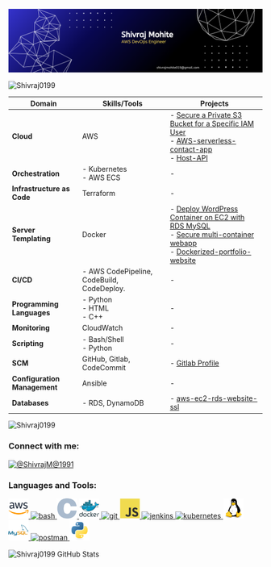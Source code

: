 ![](https://github.com/Shivraj0199/Shivraj0199/blob/main/Images/template.png)

<p align="left"> <img src="https://komarev.com/ghpvc/?username=Shivraj0199&label=Profile%20views&color=0e75b6&style=flat" alt="Shivraj0199" /> </p>

| Domain                       | Skills/Tools                                   | Projects                                                                                                                                                                                                                                                                                                                                                                                                                                                               |
| ---------------------------- | ---------------------------------------------- | ---------------------------------------------------------------------------------------------------------------------------------------------------------------------------------------------------------------------------------------------------------------------------------------------------------------------------------------------------------------------------------------------------------------------------------------------------------------------- |
| **Cloud**                    | AWS                                            | - [Secure a Private S3 Bucket for a Specific IAM User](https://github.com/Shivraj0199/S3-bucket-security-project)<br>- [AWS-serverless-contact-app](https://github.com/Shivraj0199/aws-serverless-contact-app)<br>- [Host-API](https://github.com/Shivraj0199/Host-API)                                                                                                                                                                                                                                                        |
| **Orchestration**            | - Kubernetes <br> - AWS ECS                   | -                                                                                                                                                                                                                           |
| **Infrastructure as Code**   | Terraform                                      | -  |
| **Server Templating**        | Docker                                         | - [Deploy WordPress Container on EC2 with RDS MySQL](https://github.com/Shivraj0199/Deploy-WordPress-on-EC2-with-RDS-MySQL) <br> - [Secure multi-container webapp](https://github.com/Shivraj0199/Secure-multi-container-webapp) <br> - [Dockerized-portfolio-website](https://github.com/Shivraj0199/Dockerized-portfolio-website)  |                                                                                                                                                                                                                                                                                                                                                                                                  |
| **CI/CD**                    | - AWS CodePipeline, CodeBuild, CodeDeploy.<br> | - |                                                                                                                                                                                                                                                                                                                                                                          |
| **Programming Languages**    | - Python<br>- HTML<br>- C++              | - |                                                                                                                            |
| **Monitoring**               | CloudWatch                                     | - []()                                                                                                                                                                                                                                                                                                                                                                                                                                                                 |
| **Scripting**                | - Bash/Shell<br>- Python                       | - |                                                                                                                                                                                                                                                                                                                                                                                                                                                       |
| **SCM**                      | GitHub, Gitlab, CodeCommit                     | - [Gitlab Profile](https://github.com/Shivraj0199) |                                                                                                                                                                                                                                                                                                                               |
| **Configuration Management** | Ansible                                        | -                                                                                                                                                                                                                                                                                                                                                                                                                                              |
| **Databases**                | - RDS, DynamoDB                                | - [aws-ec2-rds-website-ssl](https://github.com/Shivraj0199/aws-ec2-rds-website-ssl)                                                                                                                                         
                              

<p align="left"> <img src="https://komarev.com/ghpvc/?username=Shivraj0199&label=Profile%20views&color=0e75b6&style=flat" alt="Shivraj0199" /> </p>

<h3 align="left">Connect with me:</h3>
<p align="left">
<a href="https://x.com/ShivrajM1991" target="blank"><img align="center" src="https://raw.githubusercontent.com/rahuldkjain/github-profile-readme-generator/master/src/images/icons/Social/twitter.svg" alt="@ShivrajM@1991" height="30" width="40" /></a>
</p>

<h3 align="left">Languages and Tools:</h3>
<p align="left"> <a href="https://aws.amazon.com" target="_blank" rel="noreferrer"> <img src="https://raw.githubusercontent.com/devicons/devicon/master/icons/amazonwebservices/amazonwebservices-original-wordmark.svg" alt="aws" width="40" height="40"/> </a> <a href="https://www.gnu.org/software/bash/" target="_blank" rel="noreferrer"> <img src="https://www.vectorlogo.zone/logos/gnu_bash/gnu_bash-icon.svg" alt="bash" width="40" height="40"/> </a> <a href="https://www.cprogramming.com/" target="_blank" rel="noreferrer"> <img src="https://raw.githubusercontent.com/devicons/devicon/master/icons/c/c-original.svg" alt="c" width="40" height="40"/> </a> <a href="https://www.docker.com/" target="_blank" rel="noreferrer"> <img src="https://raw.githubusercontent.com/devicons/devicon/master/icons/docker/docker-original-wordmark.svg" alt="docker" width="40" height="40"/> </a> <a href="https://git-scm.com/" target="_blank" rel="noreferrer"> <img src="https://www.vectorlogo.zone/logos/git-scm/git-scm-icon.svg" alt="git" width="40" height="40"/> </a> <a href="https://developer.mozilla.org/en-US/docs/Web/JavaScript" target="_blank" rel="noreferrer"> <img src="https://raw.githubusercontent.com/devicons/devicon/master/icons/javascript/javascript-original.svg" alt="javascript" width="40" height="40"/> </a> <a href="https://www.jenkins.io" target="_blank" rel="noreferrer"> <img src="https://www.vectorlogo.zone/logos/jenkins/jenkins-icon.svg" alt="jenkins" width="40" height="40"/> </a> <a href="https://kubernetes.io" target="_blank" rel="noreferrer"> <img src="https://www.vectorlogo.zone/logos/kubernetes/kubernetes-icon.svg" alt="kubernetes" width="40" height="40"/> </a> <a href="https://www.linux.org/" target="_blank" rel="noreferrer"> <img src="https://raw.githubusercontent.com/devicons/devicon/master/icons/linux/linux-original.svg" alt="linux" width="40" height="40"/> </a> <a href="https://www.mysql.com/" target="_blank" rel="noreferrer"> <img src="https://raw.githubusercontent.com/devicons/devicon/master/icons/mysql/mysql-original-wordmark.svg" alt="mysql" width="40" height="40"/> </a> <a href="https://postman.com" target="_blank" rel="noreferrer"> <img src="https://www.vectorlogo.zone/logos/getpostman/getpostman-icon.svg" alt="postman" width="40" height="40"/> </a> <a href="https://www.python.org" target="_blank" rel="noreferrer"> <img src="https://raw.githubusercontent.com/devicons/devicon/master/icons/python/python-original.svg" alt="python" width="40" height="40"/> </a> </p>

<p>
  <img align="center" src="https://github-readme-stats.vercel.app/api?username=Shivraj0199&show_icons=true&locale=en" alt="Shivraj0199 GitHub Stats" />
</p>

